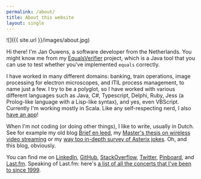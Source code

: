 ```yaml
---
permalink: /about/
title: About this website
layout: single
---
```

![]({{ site.url }}/images/about.jpg)

Hi there! I'm Jan Ouwens, a software developer from the Netherlands. You might know me from my [EqualsVerifier](/equalsverifier) project, which is a Java tool that you can use to test whether you've implemented `equals` correctly.

I have worked in many different domains: banking, train operations, image processing for electron microscopes, and ITIL process management, to name just a few. I try to be a polyglot, so I have worked with various different languages such as Java, C#, Typescript, Delphi, Ruby, Jess (a Prolog-like language with a Lisp-like syntax), and yes, even VBScript. Currently I'm working mostly in Scala. Like any self-respecting nerd, I also [have an app](https://play.google.com/store/apps/developer?id=Jan+Ouwens)!

When I'm not coding (or doing other things), I like to write, usually in Dutch. See for example my old blog [Brief en leed](http://www.jqno.nl/briefenleed), my [Master's thesis on wireless video streaming](https://dl.dropboxusercontent.com/u/367016/jqno.nl/thesis.pdf) or my [way too in-depth survey of Asterix jokes](https://dl.dropboxusercontent.com/u/367016/jqno.nl/paper.pdf). Oh, and this blog, obviously.

You can find me on [LinkedIn](http://www.linkedin.com/in/janouwens), [GitHub](http://github.com/jqno), [StackOverflow](http://stackoverflow.com/users/127863/jqno), [Twitter](http://twitter.com/jqno), [Pinboard](https://pinboard.in/u:jqno), and [Last.fm](http://www.last.fm/user/jqno). Speaking of Last.fm: here's [a list of all the concerts that I've been to since 1999](http://jqno.nl/concerts).
